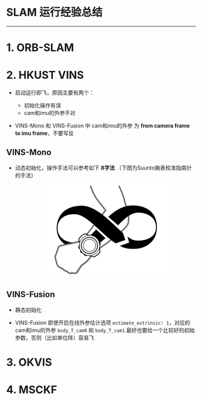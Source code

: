 # SLAM 运行经验总结

-----

# 1. ORB-SLAM

# 2. HKUST VINS

* 启动运行即飞，原因主要有两个：
  - 初始化操作有误
  - cam和imu的外参不对

* VINS-Mono 和 VINS-Fusion 中 cam和imu的外参 为 **from camera frame to imu frame**，不要写反

## VINS-Mono

* 动态初始化，操作手法可以参考如下 **8字法** （下图为Suunto腕表校准指南针的手法）  

  <div align=center>
    <img src="images/suunto_watch_compass_calib.png"/>
  </div>

## VINS-Fusion

* 静态初始化

* VINS-Fusion 即使开启在线外参估计选项 `estimate_extrinsic: 1`，对应的cam和imu的外参 `body_T_cam0` 和 `body_T_cam1` 最好也要给一个比较好的初始参数，否则（比如单位阵）容易飞


# 3. OKVIS

# 4. MSCKF
